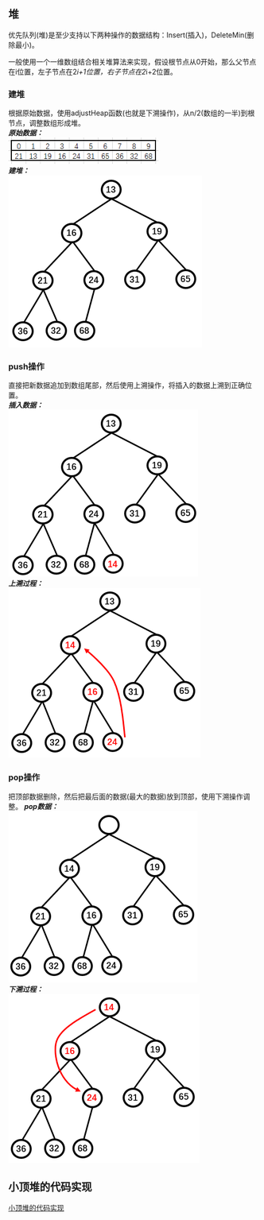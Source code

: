 ## 堆
  
优先队列(堆)是至少支持以下两种操作的数据结构：Insert(插入)，DeleteMin(删除最小)。  
  
一般使用一个一维数组结合相关堆算法来实现，假设根节点从0开始，那么父节点在i位置，左子节点在2*i+1位置，右子节点在2*i+2位置。  


### 建堆
根据原始数据，使用adjustHeap函数(也就是下溯操作)，从n/2(数组的一半)到根节点，调整数组形成堆。  
***原始数据：***  
![堆数据](./images/heap/heapData.png)  
***建堆：***  
![建堆](./images/heap/heapInit.png)  

### push操作
直接把新数据追加到数组尾部，然后使用上溯操作，将插入的数据上溯到正确位置。  
***插入数据：***  
![插入数据](./images/heap/heapPush14.png)  
***上溯过程：***  
![上溯过程](./images/heap/heapUpOP.png)  

### pop操作
把顶部数据删除，然后把最后面的数据(最大的数据)放到顶部，使用下溯操作调整。
***pop数据：***  
![pop数据](./images/heap/heapPop13.png)  
***下溯过程：***  
![下溯过程](./images/heap/heapDownOP.png)  

## 小顶堆的代码实现  
  
[小顶堆的代码实现](./堆)  